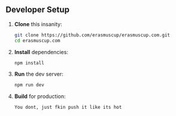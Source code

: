 ## Developer Setup

1. **Clone** this insanity:  
   ```bash
   git clone https://github.com/erasmuscup/erasmuscup.com.git
   cd erasmuscup.com
   ```
2. **Install** dependencies:  
   ```bash
   npm install
   ```
3. **Run** the dev server:  
   ```bash
   npm run dev
   ```
4. **Build** for production:
   ```bash
   You dont, just fkin push it like its hot
   ```